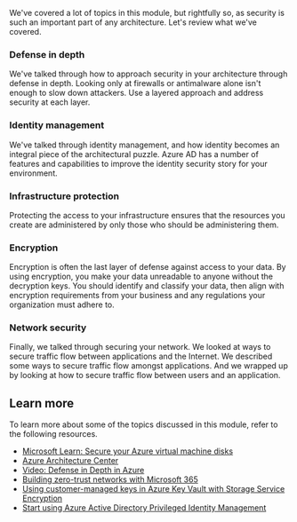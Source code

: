 We've covered a lot of topics in this module, but rightfully so, as security is such an important part of any architecture. Let's review what we've covered.

### Defense in depth

We've talked through how to approach security in your architecture through defense in depth. Looking only at firewalls or antimalware alone isn't enough to slow down attackers. Use a layered approach and address security at each layer.

### Identity management

We've talked through identity management, and how identity becomes an integral piece of the architectural puzzle. Azure AD has a number of features and capabilities to improve the identity security story for your environment.

### Infrastructure protection

Protecting the access to your infrastructure ensures that the resources you create are administered by only those who should be administering them.

### Encryption

Encryption is often the last layer of defense against access to your data. By using encryption, you make your data unreadable to anyone without the decryption keys. You should identify and classify your data, then align with encryption requirements from your business and any regulations your organization must adhere to.

### Network security

Finally, we talked through securing your network. We looked at ways to secure traffic flow between applications and the Internet. We described some ways to secure traffic flow amongst applications. And we wrapped up by looking at how to secure traffic flow between users and an application.

## Learn more

To learn more about some of the topics discussed in this module, refer to the following resources.

- [Microsoft Learn: Secure your Azure virtual machine disks](https://docs.microsoft.com/learn/modules/secure-your-azure-virtual-machine-disks/)
- [Azure Architecture Center](https://docs.microsoft.com/azure/architecture/)
- [Video: Defense in Depth in Azure](https://azure.microsoft.com/resources/videos/defense-in-depth-security-in-azure/)
- [Building zero-trust networks with Microsoft 365](https://www.microsoft.com/security/blog/2018/06/14/building-zero-trust-networks-with-microsoft-365/)
- [Using customer-managed keys in Azure Key Vault with Storage Service Encryption](https://docs.microsoft.com/azure/storage/common/storage-service-encryption-customer-managed-keys)
- [Start using Azure Active Directory Privileged Identity Management](https://docs.microsoft.com/azure/active-directory/privileged-identity-management/pim-getting-started)
